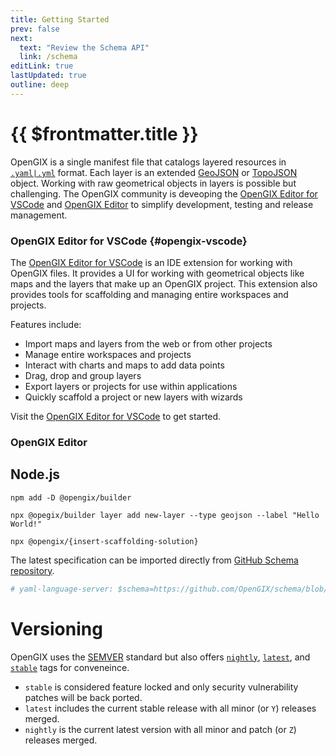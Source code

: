 ```yaml
---
title: Getting Started
prev: false
next:
  text: "Review the Schema API"
  link: /schema
editLink: true
lastUpdated: true
outline: deep
---
```


# {{ $frontmatter.title }}

OpenGIX is a single manifest file that catalogs layered resources in [`.yaml|.yml`](https://yaml.org) format. Each layer is an extended [GeoJSON]() or [TopoJSON]() object. Working with raw geometrical objects in layers is possible but challenging. The OpenGIX community is deveoping the [OpenGIX Editor for VSCode](#opengix-vscode) and [OpenGIX Editor](#opengix-editor) to simplify development, testing and release management.

### OpenGIX Editor for VSCode <Badge text="recommended" /> {#opengix-vscode}

The [OpenGIX Editor for VSCode](https://opengix.org/vscode-extension) is an IDE extension for working with OpenGIX files. It provides a UI for working with geometrical objects like maps and the layers that make up an OpenGIX project. This extension also provides tools for scaffolding and managing entire workspaces and projects.

Features include:

- Import maps and layers from the web or from other projects
- Manage entire workspaces and projects
- Interact with charts and maps to add data points
- Drag, drop and group layers
- Export layers or projects for use within applications
- Quickly scaffold a project or new layers with wizards

Visit the [OpenGIX Editor for VSCode](https://opengix.org/vscode-extension) to get started.

### OpenGIX Editor

## Node.js

`npm add -D @opengix/builder`

`npx @opegix/builder layer add new-layer --type geojson --label "Hello World!"`

`npx @opengix/{insert-scaffolding-solution}`

The latest specification can be imported directly from [GitHub Schema repository](https://github.com/OpenGIX/schema/blob/latest/spec/gix.json).

```yaml
# yaml-language-server: $schema=https://github.com/OpenGIX/schema/blob/latest/spec/gix.json
```

# Versioning

OpenGIX uses the [SEMVER]() standard but also offers [`nightly`](), [`latest`](), and [`stable`]() tags for conveneince.

- `stable` is considered feature locked and only security vulnerability patches will be back ported.
- `latest` includes the current stable release with all minor (or `Y`) releases merged.
- `nightly` is the current latest version with all minor and patch (or `Z`) releases merged.

